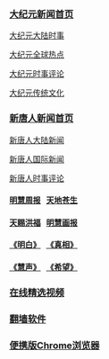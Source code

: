 <h3><a target="_blank" href="https://github.com/tui590285/djy/blob/master/gb/nf1351518.md#1">大纪元新闻首页</a></h3>
<p><a target="_blank" href="https://github.com/tui590285/djy/blob/master/gb/nsc413.md#1">大纪元大陆时事</a></p>
<p><a target="_blank" href="https://github.com/tui590285/djy/blob/master/gb/n24hr.md#1">大纪元全球热点</a></p>
<p><a target="_blank" href="https://github.com/tui590285/djy/blob/master/gb/news392.md#1">大纪元时事评论</a></p>
<p><a target="_blank" href="https://github.com/tui590285/djy/blob/master/gb/ncid1982.md#1">大纪元传统文化</a></p>

<h3><a target="_blank" href="https://github.com/tui590285/ntdtv/blob/master/gb/prog204.md#1">新唐人新闻首页</a></h3>
<p><a target="_blank" href="https://github.com/tui590285/ntdtv/blob/master/gb/prog204_1.md#1">新唐人大陆新闻</a></p>
<p><a target="_blank" href="https://github.com/tui590285/ntdtv/blob/master/gb/prog202_1.md#1">新唐人国际新闻</a></p>
<p><a target="_blank" href="https://github.com/tui590285/ntdtv/blob/master/gb/prog207_1.md#1">新唐人时事评论</a></p>

<h4><p><a target="_blank" href="https://github.com/gfw-breaker/mh-qikan/blob/master/indexes/zhongguo.md">明慧周报</a>
&nbsp;&nbsp;<a target="_blank" href="https://github.com/gfw-breaker/mh-qikan/blob/master/indexes/cangsheng.md">天地苍生</a></p></h4>
<h4><p><a target="_blank" href="https://github.com/gfw-breaker/mh-qikan/blob/master/indexes/hongfu.md">天赐洪福</a>
&nbsp;&nbsp;<a target="_blank" href="https://github.com/gfw-breaker/mh-qikan/blob/master/indexes/huabao.md">明慧画报</a></p></h4>
<h4><p><a target="_blank" href="https://github.com/gfw-breaker/mh-qikan/blob/master/indexes/mingbai.md">《明白》</a>
&nbsp;&nbsp;<a target="_blank" href="https://github.com/gfw-breaker/mh-qikan/blob/master/indexes/zhenxiang.md">《真相》</a></p></h4>
<h4><p><a target="_blank" href="https://github.com/gfw-breaker/mh-qikan/blob/master/indexes/huisheng.md">《慧声》</a>
&nbsp;&nbsp;<a target="_blank" href="https://github.com/gfw-breaker/mh-qikan/blob/master/indexes/xiwang.md">《希望》</a></p></h4>

<h3><a target="_blank" href="https://github.com/kywtza365/vd#readme">在线精选视频</a></h3>

<h3><a target="_blank" href="https://github.com/chengyuan98/software/blob/master/README.md">翻墙软件</a></h3>

<h3><a target="_blank" href="https://portableapps.com/apps/internet/google_chrome_portable">便携版Chrome浏览器</a></h3>

